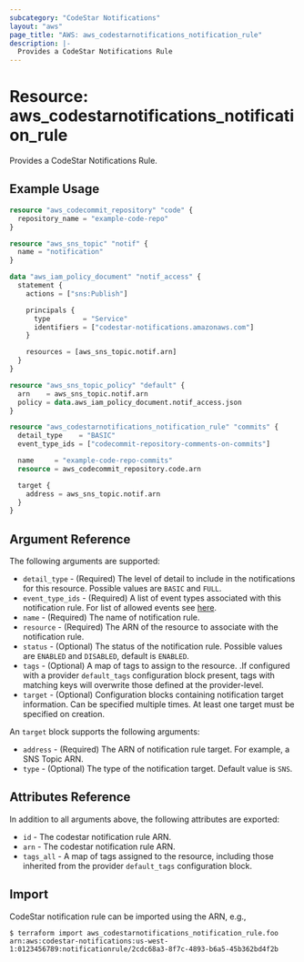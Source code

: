 ```yaml
---
subcategory: "CodeStar Notifications"
layout: "aws"
page_title: "AWS: aws_codestarnotifications_notification_rule"
description: |-
  Provides a CodeStar Notifications Rule
---
```


# Resource: aws_codestarnotifications_notification_rule

Provides a CodeStar Notifications Rule.

## Example Usage

```terraform
resource "aws_codecommit_repository" "code" {
  repository_name = "example-code-repo"
}

resource "aws_sns_topic" "notif" {
  name = "notification"
}

data "aws_iam_policy_document" "notif_access" {
  statement {
    actions = ["sns:Publish"]

    principals {
      type        = "Service"
      identifiers = ["codestar-notifications.amazonaws.com"]
    }

    resources = [aws_sns_topic.notif.arn]
  }
}

resource "aws_sns_topic_policy" "default" {
  arn    = aws_sns_topic.notif.arn
  policy = data.aws_iam_policy_document.notif_access.json
}

resource "aws_codestarnotifications_notification_rule" "commits" {
  detail_type    = "BASIC"
  event_type_ids = ["codecommit-repository-comments-on-commits"]

  name     = "example-code-repo-commits"
  resource = aws_codecommit_repository.code.arn

  target {
    address = aws_sns_topic.notif.arn
  }
}
```

## Argument Reference

The following arguments are supported:

* `detail_type` - (Required) The level of detail to include in the notifications for this resource. Possible values are `BASIC` and `FULL`.
* `event_type_ids` - (Required) A list of event types associated with this notification rule.
  For list of allowed events see [here](https://docs.aws.amazon.com/codestar-notifications/latest/userguide/concepts.html#concepts-api).
* `name` - (Required) The name of notification rule.
* `resource` - (Required) The ARN of the resource to associate with the notification rule.
* `status` - (Optional) The status of the notification rule. Possible values are `ENABLED` and `DISABLED`, default is `ENABLED`.
* `tags` - (Optional) A map of tags to assign to the resource. .If configured with a provider `default_tags` configuration block present, tags with matching keys will overwrite those defined at the provider-level.
* `target` - (Optional) Configuration blocks containing notification target information. Can be specified multiple times. At least one target must be specified on creation.

An `target` block supports the following arguments:

* `address` - (Required) The ARN of notification rule target. For example, a SNS Topic ARN.
* `type` - (Optional) The type of the notification target. Default value is `SNS`.

## Attributes Reference

In addition to all arguments above, the following attributes are exported:

* `id` - The codestar notification rule ARN.
* `arn` - The codestar notification rule ARN.
* `tags_all` - A map of tags assigned to the resource, including those inherited from the provider `default_tags` configuration block.

## Import

CodeStar notification rule can be imported using the ARN, e.g.,

```
$ terraform import aws_codestarnotifications_notification_rule.foo arn:aws:codestar-notifications:us-west-1:0123456789:notificationrule/2cdc68a3-8f7c-4893-b6a5-45b362bd4f2b
```
